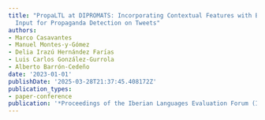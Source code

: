 ```yaml
---
title: "PropaLTL at DIPROMATS: Incorporating Contextual Features with BERT's Auxiliary
  Input for Propaganda Detection on Tweets"
authors:
- Marco Casavantes
- Manuel Montes-y-Gómez
- Delia Irazú Hernández Farı́as
- Luis Carlos González-Gurrola
- Alberto Barrón-Cedeño
date: '2023-01-01'
publishDate: '2025-03-28T21:37:45.408172Z'
publication_types:
- paper-conference
publication: '*Proceedings of the Iberian Languages Evaluation Forum (IberLEF 2023)*'
---
```


